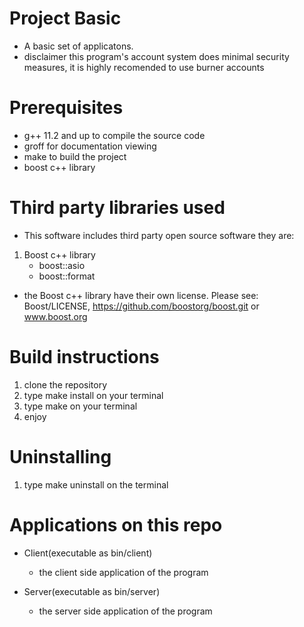 # Project Basic
* A basic set of applicatons.
* disclaimer this program's account system does
  minimal security measures, it is highly recomended
  to use burner accounts

# Prerequisites
* g++ 11.2 and up to compile the source code
* groff for documentation viewing
* make to build the project
* boost c++ library

# Third party libraries used
* This software includes third party open source software they are: 
1. Boost c++ library
   - boost::asio
   - boost::format

  * the Boost c++ library have their own license. Please see:
    Boost/LICENSE, https://github.com/boostorg/boost.git or www.boost.org

# Build instructions
1. clone the repository 
2. type make install on your terminal
3. type make on your terminal
4. enjoy
 
# Uninstalling
1. type make uninstall on the terminal

# Applications on this repo
* Client(executable as bin/client)
  - the client side application of the program

* Server(executable as bin/server)
  - the server side application of the program
